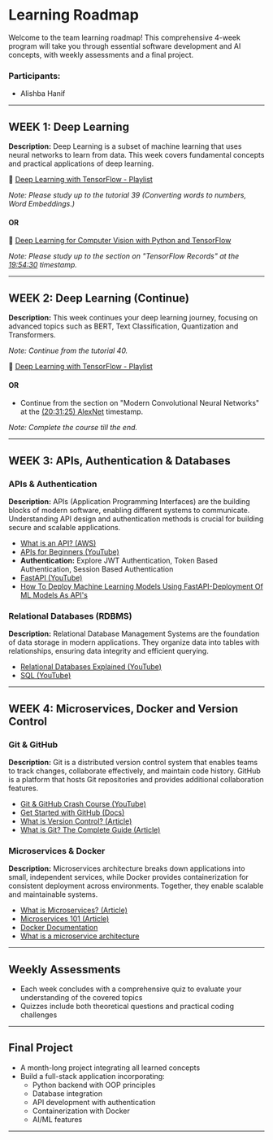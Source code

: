 # Learning Roadmap

Welcome to the team learning roadmap! This comprehensive 4-week program will take you through essential software development and AI concepts, with weekly assessments and a final project.

### Participants:

- Alishba Hanif

---

## WEEK 1: Deep Learning

**Description:**
Deep Learning is a subset of machine learning that uses neural networks to learn from data. This week covers fundamental concepts and practical applications of deep learning.

🔗 [Deep Learning with TensorFlow - Playlist](https://www.youtube.com/watch?v=Mubj_fqiAv8&list=PLeo1K3hjS3uu7CxAacxVndI4bE_o3BDtO)

*Note: Please study up to the tutorial 39 (Converting words to numbers, Word Embeddings.)*

#### OR

🔗 [Deep Learning for Computer Vision with Python and TensorFlow](https://www.youtube.com/watch?v=IA3WxTTPXqQ)

*Note: Please study up to the section on "TensorFlow Records" at the [19:54:30](https://www.youtube.com/watch?v=IA3WxTTPXqQ&t=71670s) timestamp.*

---

## WEEK 2: Deep Learning (Continue)

**Description:**
This week continues your deep learning journey, focusing on advanced topics such as BERT, Text Classification, Quantization and Transformers.

*Note: Continue from the tutorial 40.*

🔗 [Deep Learning with TensorFlow - Playlist](https://www.youtube.com/watch?v=Mubj_fqiAv8&list=PLeo1K3hjS3uu7CxAacxVndI4bE_o3BDtO)

#### OR

- Continue from the section on "Modern Convolutional Neural Networks" at the [(20:31:25) AlexNet](https://www.youtube.com/watch?v=IA3WxTTPXqQ&t=73885s) timestamp.

*Note: Complete the course till the end.*

---

## WEEK 3: APIs, Authentication & Databases

### APIs & Authentication
**Description:**
APIs (Application Programming Interfaces) are the building blocks of modern software, enabling different systems to communicate. Understanding API design and authentication methods is crucial for building secure and scalable applications.

- [What is an API? (AWS)](https://aws.amazon.com/what-is/api/)
- [APIs for Beginners (YouTube)](https://www.youtube.com/watch?v=ByGJQzlzxQg)
- **Authentication:** Explore JWT Authentication, Token Based Authentication, Session Based Authentication
- [FastAPI (YouTube)](https://www.youtube.com/playlist?list=PL-2EBeDYMIbQghmnb865lpdmYyWU3I5F1)
- [How To Deploy Machine Learning Models Using FastAPI-Deployment Of ML Models As API's
](https://www.youtube.com/watch?v=b5F667g1yCk)

### Relational Databases (RDBMS)
**Description:**
Relational Database Management Systems are the foundation of data storage in modern applications. They organize data into tables with relationships, ensuring data integrity and efficient querying.

- [Relational Databases Explained (YouTube)](https://www.youtube.com/watch?v=OqjJjpjDRLc)
- [SQL (YouTube)](https://www.youtube.com/watch?v=hlGoQC332VM)

---

## WEEK 4: Microservices, Docker and Version Control

### Git & GitHub
**Description:**
Git is a distributed version control system that enables teams to track changes, collaborate effectively, and maintain code history. GitHub is a platform that hosts Git repositories and provides additional collaboration features.

- [Git & GitHub Crash Course (YouTube)](https://www.youtube.com/watch?v=2ReR1YJrNOM)
- [Get Started with GitHub (Docs)](https://docs.github.com/en/get-started)
- [What is Version Control? (Article)](https://www.atlassian.com/git/tutorials/what-is-version-control)
- [What is Git? The Complete Guide (Article)](https://www.datacamp.com/blog/all-about-git)

### Microservices & Docker
**Description:**
Microservices architecture breaks down applications into small, independent services, while Docker provides containerization for consistent deployment across environments. Together, they enable scalable and maintainable systems.

- [What is Microservices? (Article)](https://smartbear.com/solutions/microservices/)
- [Microservices 101 (Article)](https://thenewstack.io/category/microservices/)
- [Docker Documentation](https://docs.docker.com/)
- [What is a microservice architecture](https://youtu.be/qYhRvH9tJKw?si=I52Cbxb9ulLCFLok)
---

## Weekly Assessments
- Each week concludes with a comprehensive quiz to evaluate your understanding of the covered topics
- Quizzes include both theoretical questions and practical coding challenges

---

## Final Project
- A month-long project integrating all learned concepts
- Build a full-stack application incorporating:
  - Python backend with OOP principles
  - Database integration
  - API development with authentication
  - Containerization with Docker
  - AI/ML features

---
